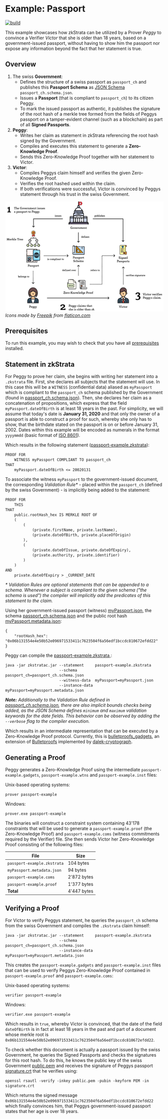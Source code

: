 # Example: Passport
[![build](https://github.com/MarcKloter/zkStrata/workflows/example%3A%20passport/badge.svg)](https://github.com/MarcKloter/zkStrata/actions?query=workflow:"example:+passport")

This example showcases how zkStrata can be utilized by a Prover _Peggy_ to convince a Verifier _Victor_ that she is older than 18 years, based on a government-issued passport, without having to show him the passport nor expose any information beyond the fact that her statement is true.  

## Overview
1) The swiss **Government**: 
   - Defines the structure of a swiss passport as `passport_ch` and publishes this **Passport Schema** as [JSON Schema](https://json-schema.org/) `passport_ch.schema.json`. 
   - Issues a **Passport** (that is compliant to `passport_ch`) to its citizen Peggy.
   - To mark the issued passport as authentic, it publishes the signature of the root hash of a merkle tree formed from the fields of Peggys passport on a tamper-evident channel (such as a blockchain) as part of all **Signed Passports**.
2) **Peggy**:
   - Writes her claim as statement in zkStrata referencing the root hash signed by the Government.
   - Compiles and executes this statement to generate a **Zero-Knowledge Proof**.
   - Sends this Zero-Knowledge Proof together with her statement to Victor.
3) **Victor**:
   - Compiles Peggys claim himself and verifies the given Zero-Knowledge Proof.
   - Verifies the root hashed used within the claim.
   - If both verifications were successful, Victor is convinced by Peggys statement through his trust in the swiss Government.

![overview](overview.jpg)
_Icons made by [Freepik](https://www.flaticon.com/authors/freepik) from [flaticon.com](https://www.flaticon.com)_

## Prerequisites
To run this example, you may wish to check that you have all [prerequisites](../) installed.

## Statement in zkStrata
For Peggy to prove her claim, she begins with writing her statement into a `.zkstrata` file. First, she declares all subjects that the statement will use. In this case this will be a `WITNESS` (confidential data) aliased as `myPassport` which is compliant to the `passport_ch` schema published by the Government (found in [passport_ch.schema.json](passport_ch.schema.json)). Then, she declares her claim as a concatenation of propositions, which express that the field `myPassport.dateOfBirth` is at least 18 years in the past. For simplicity, we will assume that today's date is **January 31, 2020** and that only the owner of a passport is able to construct a proof for such, whereby she only has to show, that the birthdate stated on the passport is on or before January 31, 2002. Dates within this example will be encoded as numerals in the format `yyyymmdd` (basic format of [ISO 8601](https://www.iso.org/iso-8601-date-and-time-format.html)).

Which results in the following statement ([passport-example.zkstrata](passport-example.zkstrata)):

```
PROOF FOR
    WITNESS myPassport COMPLIANT TO passport_ch
THAT
    myPassport.dateOfBirth <= 20020131
```

To associate the witness `myPassport` to the government-issued document, the corresponding _Validation Rule*_ - placed within the `passport_ch` (defined by the swiss Government) - is implicitly being added to the statement:

```
PROOF FOR 
    THIS 
THAT 
    public.rootHash_hex IS MERKLE ROOT OF 
    (
        (
            (private.firstName, private.lastName), 
            (private.dateOfBirth, private.placeOfOrigin)
        ),
        (
            (private.dateOfIssue, private.dateOfExpiry), 
            (private.authority, private.identifier)
        )
    )
AND
    private.dateOfExpiry > _CURRENT_DATE
```
_* Validation Rules are optional statements that can be appended to a schema. Whenever a subject is compliant to the given schema ("the schema is used") the compiler will implicitly add the predicates of this statement to the claim._

Using her government-issued passport (witness) [myPassport.json](myPassport.json), the schema [passport_ch.schema.json](passport_ch.schema.json) and the public root hash [myPassport.metadata.json](myPassport.metadata.json):

```
{
    "rootHash_hex": "0x06b131554e4e50b52e096971533411c7623504f6a56edf1bccdc810672efdd22"
}
```

Peggy can compile the [passport-example.zkstrata](passport-example.zkstrata),:

```
java -jar zkstratac.jar --statement     passport-example.zkstrata
                        --schema        passport_ch=passport_ch.schema.json
                        --witness-data  myPassport=myPassport.json
                        --instance-data myPassport=myPassport.metadata.json
```

_**Note:** Additionally to the Validation Rule defined in [passport_ch.schema.json](passport_ch.schema.json), there are also implicit bounds checks being added, as the JSON Schema defines `minimum` and `maximum` validation keywords for the date fields. This behavior can be observed by adding the `--verbose` flag to the compiler execution._ 

Which results in an intermediate representation that can be executed by a Zero-Knowledge Proof protocol. Currently, this is [bulletproofs_gadgets](https://github.com/MarcKloter/bulletproofs_gadgets), an extension of [Bulletproofs](https://crypto.stanford.edu/bulletproofs/) implemented by [dalek-cryptograph](https://github.com/dalek-cryptography/bulletproofs).

## Generating a Proof
Peggy generates a Zero-Knowledge Proof using the intermediate `passport-example.gadgets`, `passport-example.wtns` and `passport-example.inst` files:

Unix-based operating systems:
```
prover passport-example
```

Windows:
```
prover.exe passport-example
```

The binaries will construct a constraint system containing 43'178 constraints that will be used to generate a `passport-example.proof` (the Zero-Knowledge Proof) and `passport-example.coms` (witness commitments required by the Verifier) file. She then sends Victor her Zero-Knowledge Proof consisting of the following files:

| File | Size |
| ---- | ---- |
| `passport-example.zkstrata` | 104 bytes |
| `myPassport.metadata.json` | 94 bytes |
| `passport-example.coms` | 2'872 bytes |
| `passport-example.proof` | 1'377 bytes |
| **Total** | 4'447 bytes |

## Verifying a Proof
For Victor to verify Peggys statement, he queries the `passport_ch` schema from the swiss Government and compiles the `.zkstrata` claim himself:

```
java -jar zkstratac.jar --statement     passport-example.zkstrata
                        --schema        passport_ch=passport_ch.schema.json
                        --instance-data myPassport=myPassport.metadata.json
```

This creates the `passport-example.gadgets` and `passport-example.inst` files that can be used to verify Peggys Zero-Knowledge Proof contained in `passport-example.proof` and `passport-example.coms`:

Unix-based operating systems:
```
verifier passport-example
```

Windows:
```
verifier.exe passport-example
```

Which results in `true`, whereby Victor is convinced, that the date of the field `dateOfBirth` is in fact at least 18 years in the past and part of a document whose merkle root is `0x06b131554e4e50b52e096971533411c7623504f6a56edf1bccdc810672efdd22`. 

To check whether this document is actually a passport issued by the swiss Government, he queries the Signed Passports and checks the signatures for this root hash. To do this, he knows the public key of the swiss Government [public.pem](public.pem) and receives the signature of Peggys passport [signature.crt](signature.crt) that he verifies using:

```
openssl rsautl -verify -inkey public.pem -pubin -keyform PEM -in signature.crt
```

Which returns the signed message `0x06b131554e4e50b52e096971533411c7623504f6a56edf1bccdc810672efdd22` which finally convinces him, that Peggys government-issued passport states that her age is over 18 years.
